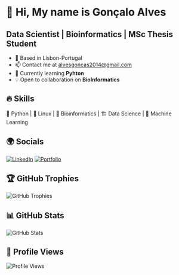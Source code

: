 # 👋 Hi, My name is Gonçalo Alves

## Data Scientist | Bioinformatics | MSc Thesis Student

- 📍 Based in Lisbon-Portugal
- 📫 Contact me at alvesgoncas2014@gmail.com
- 🌱 Currently learning **Pyhton**
- 💡 Open to collaboration on **BioInformatics**

## 🔥 Skills
🐍 Python | 🐧 Linux | 🧬 Bioinformatics | 🏗️ Data Science | 🔬 Machine Learning

## 🌍 Socials
[![LinkedIn](https://img.shields.io/badge/-LinkedIn-blue?style=flat-square&logo=LinkedIn&logoColor=white)](https://linkedin.com/in/yourprofile)
[![Portfolio](https://img.shields.io/badge/-Portfolio-green?style=flat-square&logo=website&logoColor=white)](https://yourportfolio.com)

## 🏆 GitHub Trophies
![GitHub Trophies](https://github-profile-trophy.vercel.app/?username=yourusername&theme=darkhub&row=2&column=3)

## 📊 GitHub Stats
![GitHub Stats](https://github-readme-stats.vercel.app/api?username=yourusername&show_icons=true&theme=tokyonight)

## 🎯 Profile Views
![Profile Views](https://komarev.com/ghpvc/?username=yourusername&color=blue)
